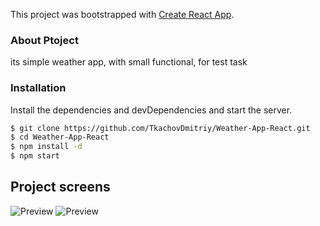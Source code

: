 This project was bootstrapped with [Create React App](https://github.com/facebook/create-react-app).

### About Ptoject

its simple weather app, with small functional, for test task

### Installation

Install the dependencies and devDependencies and start the server.

```sh
$ git clone https://github.com/TkachovDmitriy/Weather-App-React.git
$ cd Weather-App-React
$ npm install -d
$ npm start
```

## Project screens

![Preview](https://github.com/TkachovDmitriy/Course-store-product/blob/master/screens/WeatherOfCity.png)
![Preview](https://github.com/TkachovDmitriy/Course-store-product/blob/master/screens/Detailsinfo.png)
